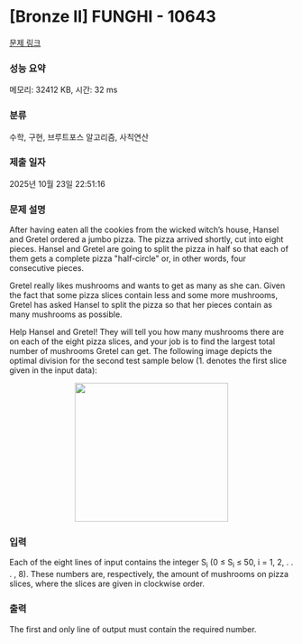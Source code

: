 # [Bronze II] FUNGHI - 10643 

[문제 링크](https://www.acmicpc.net/problem/10643) 

### 성능 요약

메모리: 32412 KB, 시간: 32 ms

### 분류

수학, 구현, 브루트포스 알고리즘, 사칙연산

### 제출 일자

2025년 10월 23일 22:51:16

### 문제 설명

<p>After having eaten all the cookies from the wicked witch’s house, Hansel and Gretel ordered a jumbo pizza. The pizza arrived shortly, cut into eight pieces. Hansel and Gretel are going to split the pizza in half so that each of them gets a complete pizza "half-circle" or, in other words, four consecutive pieces.</p>

<p>Gretel really likes mushrooms and wants to get as many as she can. Given the fact that some pizza slices contain less and some more mushrooms, Gretel has asked Hansel to split the pizza so that her pieces contain as many mushrooms as possible.</p>

<p>Help Hansel and Gretel! They will tell you how many mushrooms there are on each of the eight pizza slices, and your job is to find the largest total number of mushrooms Gretel can get. The following image depicts the optimal division for the second test sample below (1. denotes the first slice given in the input data):</p>

<p style="text-align: center;"><img alt="" src="https://www.acmicpc.net/upload/images2/funghi.png" style="height:246px; width:272px"></p>

### 입력 

 <p>Each of the eight lines of input contains the integer S<sub>i</sub> (0 ≤ S<sub>i</sub> ≤ 50, i = 1, 2, . . . , 8). These numbers are, respectively, the amount of mushrooms on pizza slices, where the slices are given in clockwise order.</p>

### 출력 

 <p>The first and only line of output must contain the required number.</p>

